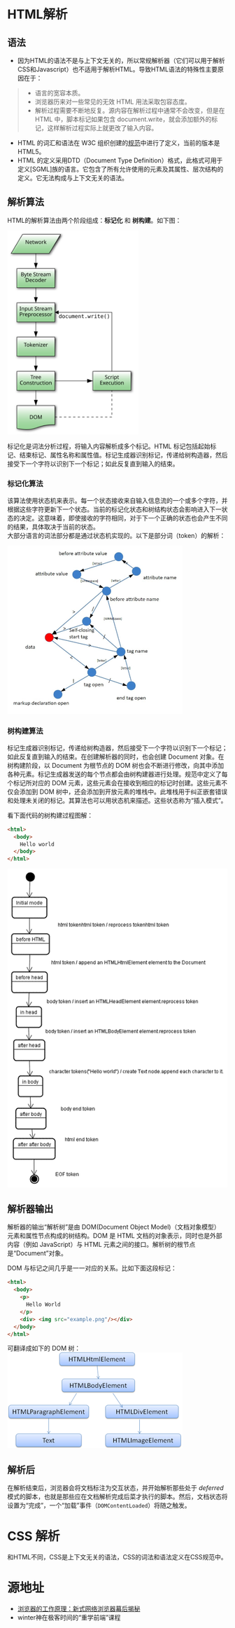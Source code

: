 
# HTML解析

## 语法
- 因为HTML的语法不是与上下文无关的，所以常规解析器（它们可以用于解析CSS和Javascript）也不适用于解析HTML。导致HTML语法的特殊性主要原因在于：
> - 语言的宽容本质。
> - 浏览器历来对一些常见的无效 HTML 用法采取包容态度。
> - 解析过程需要不断地反复。源内容在解析过程中通常不会改变，但是在 HTML 中，脚本标记如果包含 document.write，就会添加额外的标记，这样解析过程实际上就更改了输入内容。  
- HTML 的词汇和语法在 W3C 组织创建的[规范]()中进行了定义，当前的版本是HTML5。  
- HTML 的定义采用DTD（Document Type Definition）格式，此格式可用于定义[SGML]族的语言。它包含了所有允许使用的元素及其属性、层次结构的定义。它无法构成与上下文无关的语法。

## 解析算法
HTML的解析算法由两个阶段组成：__标记化__ 和 __树构建__。如下图：  

<img src="./htmlParse.svg" width="300"/>

标记化是词法分析过程，将输入内容解析成多个标记。HTML 标记包括起始标记、结束标记、属性名称和属性值。标记生成器识别标记，传递给树构造器，然后接受下一个字符以识别下一个标记；如此反复直到输入的结束。

### 标记化算法
该算法使用状态机来表示。每一个状态接收来自输入信息流的一个或多个字符，并根据这些字符更新下一个状态。当前的标记化状态和树结构状态会影响进入下一状态的决定。这意味着，即使接收的字符相同，对于下一个正确的状态也会产生不同的结果，具体取决于当前的状态。  
大部分语言的词法部分都是通过状态机实现的。以下是部分词（token）的解析：  

<img src="./stateMachine.jpeg" width="400"/>  

### 树构建算法
标记生成器识别标记，传递给树构造器，然后接受下一个字符以识别下一个标记；如此反复直到输入的结束。在创建解析器的同时，也会创建 Document 对象。在树构建阶段，以 Document 为根节点的 DOM 树也会不断进行修改，向其中添加各种元素。标记生成器发送的每个节点都会由树构建器进行处理。规范中定义了每个标记所对应的 DOM 元素，这些元素会在接收到相应的标记时创建。这些元素不仅会添加到 DOM 树中，还会添加到开放元素的堆栈中。此堆栈用于纠正嵌套错误和处理未关闭的标记。其算法也可以用状态机来描述。这些状态称为“插入模式”。  

看下面代码的树构建过程图解：
```html
<html>
  <body>
    Hello world
  </body>
</html>
```
<img src="./images/htmlTree.gif">

## 解析器输出

解析器的输出“解析树”是由 DOM(Document Object Model)（文档对象模型） 元素和属性节点构成的树结构。DOM 是 HTML 文档的对象表示，同时也是外部内容（例如 JavaScript）与 HTML 元素之间的接口。解析树的根节点是“Document”对象。

DOM 与标记之间几乎是一一对应的关系。比如下面这段标记：
```html
<html>
  <body>
    <p>
      Hello World
    </p>
    <div> <img src="example.png"/></div>
  </body>
</html>
```
可翻译成如下的 DOM 树：
<img src="./images/domTree.png">

## 解析后

在解析结束后，浏览器会将文档标注为交互状态，并开始解析那些处于 _deferred_ 模式的脚本，也就是那些应在文档解析完成后菜才执行的脚本。然后，文档状态将设置为“完成”，一个“加载”事件（`DOMContentLoaded`）将随之触发。

# CSS 解析
和HTML不同，CSS是上下文无关的语法，CSS的词法和语法定义在CSS规范中。
# 源地址
- [浏览器的工作原理：新式网络浏览器幕后揭秘](https://www.html5rocks.com/zh/tutorials/internals/howbrowserswork/#The_browsers_we_will_talk_about) 
- winter神在极客时间的“重学前端”课程  